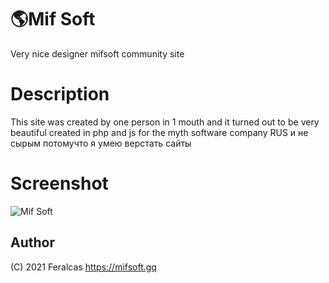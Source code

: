 # 🌎Mif Soft
Very nice designer mifsoft community site

# Description
This site was created by one person in 1 mouth
and it turned out to be very beautiful
created in php and js
for the myth software company RUS и не сырым потомучто я умею верстать сайты

# Screenshot
![Mif Soft](https://i.imgur.com/i9wsEy0.png)


## Author

(C) 2021  Feralcas
https://mifsoft.gq
